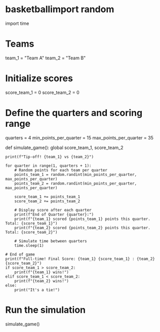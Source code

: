 # basketballimport random
import time

# Teams
team_1 = "Team A"
team_2 = "Team B"

# Initialize scores
score_team_1 = 0
score_team_2 = 0

# Define the quarters and scoring range
quarters = 4
min_points_per_quarter = 15
max_points_per_quarter = 35

def simulate_game():
    global score_team_1, score_team_2
    
    print(f"Tip-off! {team_1} vs {team_2}")
    
    for quarter in range(1, quarters + 1):
        # Random points for each team per quarter
        points_team_1 = random.randint(min_points_per_quarter, max_points_per_quarter)
        points_team_2 = random.randint(min_points_per_quarter, max_points_per_quarter)
        
        score_team_1 += points_team_1
        score_team_2 += points_team_2
        
        # Display score after each quarter
        print(f"End of Quarter {quarter}:")
        print(f"{team_1} scored {points_team_1} points this quarter. Total: {score_team_1}")
        print(f"{team_2} scored {points_team_2} points this quarter. Total: {score_team_2}")
        
        # Simulate time between quarters
        time.sleep(1)
    
    # End of game
    print(f"Full-time! Final Score: {team_1} {score_team_1} : {team_2} {score_team_2}")
    if score_team_1 > score_team_2:
        print(f"{team_1} wins!")
    elif score_team_1 < score_team_2:
        print(f"{team_2} wins!")
    else:
        print("It's a tie!")

# Run the simulation
simulate_game()
